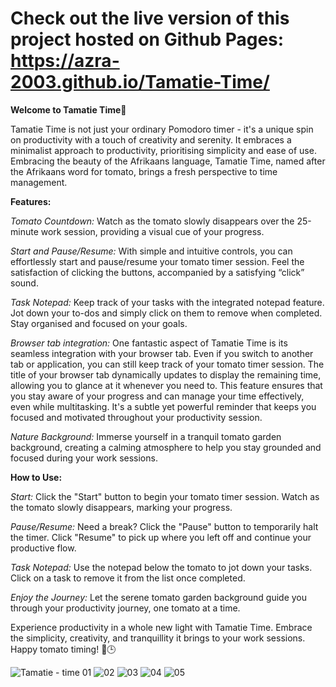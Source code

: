 # Check out the live version of this project hosted on Github Pages: https://azra-2003.github.io/Tamatie-Time/ 

**Welcome to Tamatie Time**🍅

Tamatie Time is not just your ordinary Pomodoro timer - it's a unique spin on productivity with a touch of creativity and serenity. 
It embraces a minimalist approach to productivity, prioritising simplicity and ease of use.
Embracing the beauty of the Afrikaans language, Tamatie Time, named after the Afrikaans word for tomato, brings a fresh perspective to time management.

**Features:**

*Tomato Countdown:* Watch as the tomato slowly disappears over the 25-minute work session, providing a visual cue of your progress. 

*Start and Pause/Resume:* With simple and intuitive controls, you can effortlessly start and pause/resume your tomato timer session.
Feel the satisfaction of clicking the buttons, accompanied by a satisfying “click” sound.

*Task Notepad:* Keep track of your tasks with the integrated notepad feature. Jot down your to-dos and simply click on them to remove when completed. Stay organised and focused on your goals.

*Browser tab integration:* One fantastic aspect of Tamatie Time is its seamless integration with your browser tab. 
Even if you switch to another tab or application, you can still keep track of your tomato timer session. 
The title of your browser tab dynamically updates to display the remaining time, allowing you to glance at it whenever you need to. 
This feature ensures that you stay aware of your progress and can manage your time effectively, even while multitasking. 
It's a subtle yet powerful reminder that keeps you focused and motivated throughout your productivity session.

*Nature Background:* Immerse yourself in a tranquil tomato garden background, creating a calming atmosphere to help you stay grounded and focused during your work sessions.

**How to Use:**

*Start:* Click the "Start" button to begin your tomato timer session. Watch as the tomato slowly disappears, marking your progress.

*Pause/Resume:* Need a break? Click the "Pause" button to temporarily halt the timer. Click "Resume" to pick up where you left off and continue your productive flow.

*Task Notepad:* Use the notepad below the tomato to jot down your tasks. Click on a task to remove it from the list once completed.

*Enjoy the Journey:* Let the serene tomato garden background guide you through your productivity journey, one tomato at a time.

Experience productivity in a whole new light with Tamatie Time. Embrace the simplicity, creativity, and tranquillity it brings to your work sessions. Happy tomato timing! 🍅🕒


![Tamatie - time 01](https://github.com/Azra-2003/Tamatie-Time/assets/157401242/9846f698-3945-45f2-a5e4-db552bce1bad)
![02](https://github.com/Azra-2003/Tamatie-Time/assets/157401242/d5662d10-934a-41e6-8017-b77faacb294a)
![03](https://github.com/Azra-2003/Tamatie-Time/assets/157401242/9b897ac1-79aa-40d3-991f-4478ab73fd97)
![04](https://github.com/Azra-2003/Tamatie-Time/assets/157401242/36d45f89-2fb1-4e28-8991-e1ab001b9b78)
![05](https://github.com/Azra-2003/Tamatie-Time/assets/157401242/55de4445-4ce3-40a5-acd3-69f7bee5526b)








